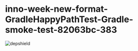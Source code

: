 # inno-week-new-format-GradleHappyPathTest-Gradle-smoke-test-82063bc-383

![depshield](https://cpeters1.dev.depshield.sonatype.org/badges/depshield-testing/inno-week-new-format-GradleHappyPathTest-Gradle-smoke-test-82063bc-383/depshield.svg)